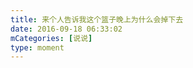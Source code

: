 ```yaml
---
title: 来个人告诉我这个篮子晚上为什么会掉下去
date: 2016-09-18 06:33:02
mCategories: [说说]
type: moment
---
```


<div id="pics-20160918063302"></div>

<script src="/lib/moment/pics.js"></script>
<script>
var data = [
    {"link": "2016-09-18_000002.jpeg", "type": "shuoshuo"},
    {"link": "2016-09-18_000008.jpeg", "type": "shuoshuo"}
];
picsRender(data, "pics-20160918063302");
</script>
